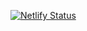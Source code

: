 [![Netlify Status](https://api.netlify.com/api/v1/badges/73eb3785-fa4c-4126-af93-81186285273c/deploy-status)](https://app.netlify.com/sites/bento-starter/deploys)
